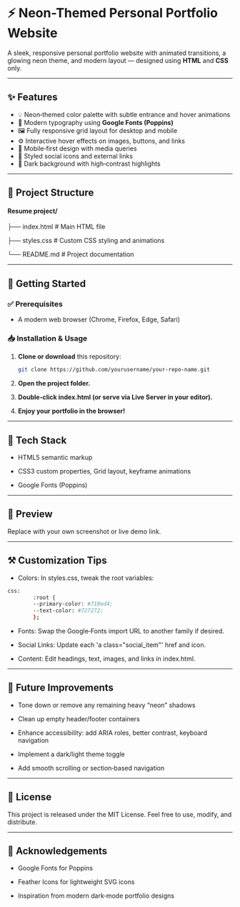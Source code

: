 # ⚡ Neon-Themed Personal Portfolio Website

A sleek, responsive personal portfolio website with animated transitions, a glowing neon theme, and modern layout — designed using **HTML** and **CSS** only.

---

## ✨ Features

- 💡 Neon‑themed color palette with subtle entrance and hover animations
- 🎨 Modern typography using **Google Fonts (Poppins)**
- 🖼️ Fully responsive grid layout for desktop and mobile
- ⚙️ Interactive hover effects on images, buttons, and links
- 📱 Mobile‑first design with media queries
- 🔗 Styled social icons and external links
- 🖤 Dark background with high‑contrast highlights

---

## 📂 Project Structure

#### Resume project/

├── index.html # Main HTML file

├── styles.css # Custom CSS styling and animations

└── README.md # Project documentation

---

## 🚀 Getting Started

### ✅ Prerequisites

- A modern web browser (Chrome, Firefox, Edge, Safari)

### 📥 Installation & Usage

1. **Clone or download** this repository:
   ```bash
   git clone https://github.com/yourusername/your-repo-name.git
   ```
2. **Open the project folder.**

3. **Double‑click index.html (or serve via Live Server in your editor).**

4. **Enjoy your portfolio in the browser!**

---

## 🎨 Tech Stack

- HTML5 semantic markup

- CSS3 custom properties, Grid layout, keyframe animations

- Google Fonts (Poppins)

---

## 📸 Preview

Replace with your own screenshot or live demo link.

---

## ⚒️ Customization Tips

- Colors: In styles.css, tweak the root variables:

```bash
css:
        :root {
        --primary-color: #710ed4;
        --text-color: #727272;
        };
```

- Fonts: Swap the Google‑Fonts import URL to another family if desired.

- Social Links: Update each 'a class="social_item"' href and icon.

- Content: Edit headings, text, images, and links in index.html.

---

## 🔧 Future Improvements

- Tone down or remove any remaining heavy “neon” shadows

- Clean up empty header/footer containers

- Enhance accessibility: add ARIA roles, better contrast, keyboard navigation

- Implement a dark/light theme toggle

- Add smooth scrolling or section‑based navigation

---

## 📜 License

This project is released under the MIT License. Feel free to use, modify, and distribute.

---

## 🙌 Acknowledgements

- Google Fonts for Poppins

- Feather Icons for lightweight SVG icons

- Inspiration from modern dark‑mode portfolio designs
